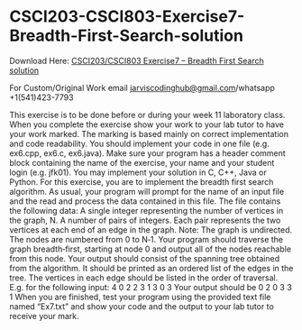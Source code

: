 # CSCI203-CSCI803-Exercise7-Breadth-First-Search-solution

Download Here: [CSCI203/CSCI803 Exercise7 – Breadth First Search solution](https://jarviscodinghub.com/assignment/exercise7-breadth-first-search-solution/)

For Custom/Original Work email jarviscodinghub@gmail.com/whatsapp +1(541)423-7793

This exercise is to be done before or during your week 11 laboratory class. When you complete the
exercise show your work to your lab tutor to have your work marked. The marking is based mainly
on correct implementation and code readability. You should implement your code in one file (e.g.
ex6.cpp, ex6.c, ex6.java). Make sure your program has a header comment block containing the name
of the exercise, your name and your student login (e.g. jfk01). You may implement your solution in C,
C++, Java or Python.
For this exercise, you are to implement the breadth first search algorithm.
As usual, your program will prompt for the name of an input file and the read and process the data
contained in this file.
The file contains the following data:
A single integer representing the number of vertices in the graph, N.
A number of pairs of integers. Each pair represents the two vertices at each end of an edge
in the graph.
Note: The graph is undirected. The nodes are numbered from 0 to N‐1.
Your program should traverse the graph breadth‐first, starting at node 0 and output all of the nodes
reachable from this node. Your output should consist of the spanning tree obtained from the
algorithm. It should be printed as an ordered list of the edges in the tree. The vertices in each edge
should be listed in the order of traversal.
E.g. for the following input:
4
0 2
2 3
1 3
0 3
Your output should be
0 2
0 3
3 1
When you are finished, test your program using the provided text file named “Ex7.txt” and show
your code and the output to your lab tutor to receive your mark.


